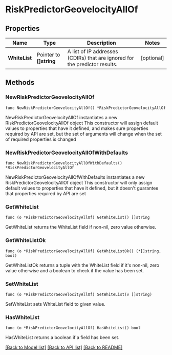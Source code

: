 # RiskPredictorGeovelocityAllOf

## Properties

Name | Type | Description | Notes
------------ | ------------- | ------------- | -------------
**WhiteList** | Pointer to **[]string** | A list of IP addresses (CDIRs) that are ignored for the predictor results. | [optional] 

## Methods

### NewRiskPredictorGeovelocityAllOf

`func NewRiskPredictorGeovelocityAllOf() *RiskPredictorGeovelocityAllOf`

NewRiskPredictorGeovelocityAllOf instantiates a new RiskPredictorGeovelocityAllOf object
This constructor will assign default values to properties that have it defined,
and makes sure properties required by API are set, but the set of arguments
will change when the set of required properties is changed

### NewRiskPredictorGeovelocityAllOfWithDefaults

`func NewRiskPredictorGeovelocityAllOfWithDefaults() *RiskPredictorGeovelocityAllOf`

NewRiskPredictorGeovelocityAllOfWithDefaults instantiates a new RiskPredictorGeovelocityAllOf object
This constructor will only assign default values to properties that have it defined,
but it doesn't guarantee that properties required by API are set

### GetWhiteList

`func (o *RiskPredictorGeovelocityAllOf) GetWhiteList() []string`

GetWhiteList returns the WhiteList field if non-nil, zero value otherwise.

### GetWhiteListOk

`func (o *RiskPredictorGeovelocityAllOf) GetWhiteListOk() (*[]string, bool)`

GetWhiteListOk returns a tuple with the WhiteList field if it's non-nil, zero value otherwise
and a boolean to check if the value has been set.

### SetWhiteList

`func (o *RiskPredictorGeovelocityAllOf) SetWhiteList(v []string)`

SetWhiteList sets WhiteList field to given value.

### HasWhiteList

`func (o *RiskPredictorGeovelocityAllOf) HasWhiteList() bool`

HasWhiteList returns a boolean if a field has been set.


[[Back to Model list]](../README.md#documentation-for-models) [[Back to API list]](../README.md#documentation-for-api-endpoints) [[Back to README]](../README.md)


